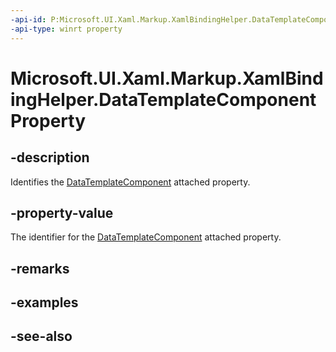 ```yaml
---
-api-id: P:Microsoft.UI.Xaml.Markup.XamlBindingHelper.DataTemplateComponentProperty
-api-type: winrt property
---
```


<!-- Property syntax
public Windows.UI.Xaml.DependencyProperty DataTemplateComponentProperty { get; }
-->

# Microsoft.UI.Xaml.Markup.XamlBindingHelper.DataTemplateComponentProperty

## -description
Identifies the [DataTemplateComponent](/uwp/api/microsoft.ui.xaml.markup.xamlbindinghelper#xaml-attached-properties) attached property.

## -property-value
The identifier for the [DataTemplateComponent](/uwp/api/microsoft.ui.xaml.markup.xamlbindinghelper#xaml-attached-properties) attached property.

## -remarks

## -examples

## -see-also
